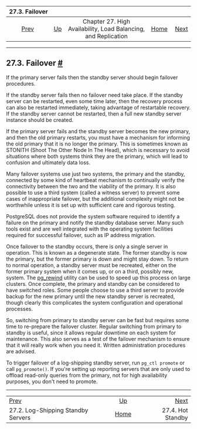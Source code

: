 <!--?xml version="1.0" encoding="UTF-8" standalone="no"?-->

|                          27.3. Failover                         |                                                                                               |                                                                |                                                       |                                               |
| :-------------------------------------------------------------: | :-------------------------------------------------------------------------------------------- | :------------------------------------------------------------: | ----------------------------------------------------: | --------------------------------------------: |
| [Prev](warm-standby.html "27.2. Log-Shipping Standby Servers")  | [Up](high-availability.html "Chapter 27. High Availability, Load Balancing, and Replication") | Chapter 27. High Availability, Load Balancing, and Replication | [Home](index.html "PostgreSQL 17devel Documentation") |  [Next](hot-standby.html "27.4. Hot Standby") |

***

## 27.3. Failover [#](#WARM-STANDBY-FAILOVER)

If the primary server fails then the standby server should begin failover procedures.

If the standby server fails then no failover need take place. If the standby server can be restarted, even some time later, then the recovery process can also be restarted immediately, taking advantage of restartable recovery. If the standby server cannot be restarted, then a full new standby server instance should be created.

If the primary server fails and the standby server becomes the new primary, and then the old primary restarts, you must have a mechanism for informing the old primary that it is no longer the primary. This is sometimes known as STONITH (Shoot The Other Node In The Head), which is necessary to avoid situations where both systems think they are the primary, which will lead to confusion and ultimately data loss.

Many failover systems use just two systems, the primary and the standby, connected by some kind of heartbeat mechanism to continually verify the connectivity between the two and the viability of the primary. It is also possible to use a third system (called a witness server) to prevent some cases of inappropriate failover, but the additional complexity might not be worthwhile unless it is set up with sufficient care and rigorous testing.

PostgreSQL does not provide the system software required to identify a failure on the primary and notify the standby database server. Many such tools exist and are well integrated with the operating system facilities required for successful failover, such as IP address migration.

Once failover to the standby occurs, there is only a single server in operation. This is known as a degenerate state. The former standby is now the primary, but the former primary is down and might stay down. To return to normal operation, a standby server must be recreated, either on the former primary system when it comes up, or on a third, possibly new, system. The [pg\_rewind](app-pgrewind.html "pg_rewind") utility can be used to speed up this process on large clusters. Once complete, the primary and standby can be considered to have switched roles. Some people choose to use a third server to provide backup for the new primary until the new standby server is recreated, though clearly this complicates the system configuration and operational processes.

So, switching from primary to standby server can be fast but requires some time to re-prepare the failover cluster. Regular switching from primary to standby is useful, since it allows regular downtime on each system for maintenance. This also serves as a test of the failover mechanism to ensure that it will really work when you need it. Written administration procedures are advised.

To trigger failover of a log-shipping standby server, run `pg_ctl promote` or call `pg_promote()`. If you're setting up reporting servers that are only used to offload read-only queries from the primary, not for high availability purposes, you don't need to promote.

***

|                                                                 |                                                                                               |                                               |
| :-------------------------------------------------------------- | :-------------------------------------------------------------------------------------------: | --------------------------------------------: |
| [Prev](warm-standby.html "27.2. Log-Shipping Standby Servers")  | [Up](high-availability.html "Chapter 27. High Availability, Load Balancing, and Replication") |  [Next](hot-standby.html "27.4. Hot Standby") |
| 27.2. Log-Shipping Standby Servers                              |                     [Home](index.html "PostgreSQL 17devel Documentation")                     |                             27.4. Hot Standby |
